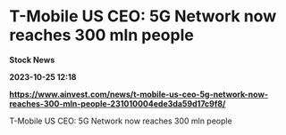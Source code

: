 # T-Mobile US CEO: 5G Network now reaches 300 mln people
**Stock News**

**2023-10-25 12:18**

**https://www.ainvest.com/news/t-mobile-us-ceo-5g-network-now-reaches-300-mln-people-231010004ede3da59d17c9f8/**

T-Mobile US CEO: 5G Network now reaches 300 mln people